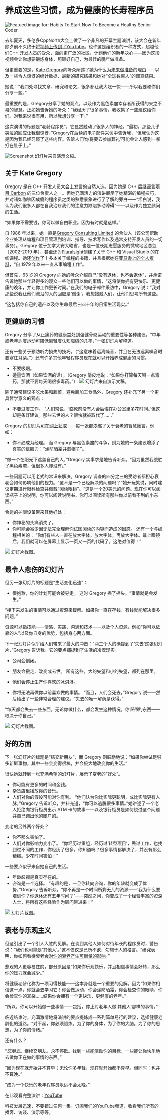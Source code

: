 # 养成这些习惯，成为健康的长寿程序员

![Featued image for: Habits To Start Now To Become a Healthy Senior Coder](https://cdn.thenewstack.io/media/2025/01/87593589-dementia-8734694_1280-1024x579.jpg)

去年夏天，多伦多CppNorth大会上做了一个非凡的开幕主题演讲，该大会在新年除夕前不久终于[将视频上传到了YouTube](https://www.youtube.com/watch?v=LArOT95LTJU&list=PLsAtvvJ8KXBT-Tx67H5P3TgkiW6llnoBE&index=3)。也许这是组织者的一种方式，超越他们[C++ 开发人员](https://thenewstack.io/c-committee-divided-on-memory-safety-plans/)的受众，面向更广泛的社区，计划他们的新年决心——因为这段视频会让你想要锻炼身体，照顾好自己，为最佳的晚年做准备。

但更重要的是，[Kate Gregory](https://www.linkedin.com/in/kate-gregory-711351/)向听众阐述了她为什么[为未来做准备](https://thenewstack.io/ces-2025-worst-in-show-betas-for-a-dystopian-future/)的理由——以及一些令人惊讶的统计数据、最新的研究结果和她对“全球数百人”的调查结果。

她说：“我四处寻找文章、研究和论文，很多都让我大吃一惊——所以我要和你们分享一些。”

最重要的是，Gregory分享了她的观点，以及作为黑色素瘤幸存者所获得的来之不易的智慧。正如她告诉她的听众：“我经历了很多事情，我收集了一些建议给你们。对我来说很有用，所以我想分享一下。”

这次演讲的标题是“老龄程序员”，它显然触动了很多人的神经。“最初，那些几乎哭泣的回应让我很惊讶，”Gregory在后续的电子邮件采访中告诉我，“但我认为这是因为我已经习惯了这些内容。告诉人们‘你将要去参加葬礼’可能会让人感到一拳打在肚子上。”

![Screenshot](https://cdn.thenewstack.io/media/2025/01/a245842c-cs_lewis_quote_-_kate_gregory_-_screenshot_from_cppnorth_talk_on_aging_programmers__2024_-300x139.png)
幻灯片来自演示文稿。

## 关于 Kate Gregory

Gregory 是在 C++ 开发人员大会上发言的自然人选，因为她是 C++ 后继[语言项目 Carbon](https://thenewstack.io/google-launches-carbon-an-experimental-replacement-for-c/) 的三位负责人之一。但她充满活力的演讲展示了她精湛的编程技巧，并对诸如咖啡因成瘾的程序员之类的熟悉景象进行了了解的旁白——“坦白说，我认为我们很多人都在自我治疗我们的注意力缺陷多动障碍”——以及作为独立顾问的生活。

“如果你不需要钱，你可以做自由职业。因为有时就是这样。”

自 1986 年以来，她一直是[Gregory Consulting Limited](http://www.gregcons.com/) 的合伙人（该公司帮助企业处理从编程和项目管理到培训、指导、技术写作以及通常支持开发人员的一切事务）。Gregory 位于加拿大安大略省，也是一位长期志愿服务的微软地区总监（2002-2019 年），甚至还为[Pluralsight](https://www.pluralsight.com/authors/kate-gregory)创建了关于 C++ 和 Visual Studio 的在线课程。她还[创作](https://www.amazon.com/stores/Kate-Gregory/author/B000APWL7A/allbooks)了十多本关于编程的书籍，并且根据她在[亚马逊上的个人资料](https://www.amazon.com/stores/author/B000APWL7A/about)，“自 1979 年以来一直从事编程工作”。

但首先，63 岁的 Gregory 向她的听众介绍自己“没有退休，也不会退休”，并承诺告诉她那些年轻得多的观众一些他们可以做的事情，“这将使你拥有更快乐、更健康的晚年，并让你工作更长时间。”在我们的电子邮件采访中，Gregory 说：“我对那些说我让他们流泪的人的回应是‘谢谢’。我想接触人们，让他们思考所有这些。

“这包括你自己的遗产以及你生命最后三四十年的日常生活现实。”

## 更健康的习惯

Gregory 分享了从止痛药的健康益处到强健骨骼运动的重要性等各种建议。“中年或老年适度运动可降低患轻度认知障碍的几率，”一张幻灯片解释道。

还有一些关于预防听力损失的技巧。（“这意味着远离噪音，并且在无法远离噪音时要塞住耳朵。”）还有许多其他年轻程序员现在就可以开始养成健康的习惯。

- 不要吸烟。
- 适量饮酒（如果饮酒的话）。（Gregory 俏皮地说：“如果你打算每天喝一点毒药，那就不要每天喝很多毒药。”）
![](https://cdn.thenewstack.io/media/2025/01/bfabc289-exercise_quote_-_kate_gregory_-_screenshot_from_cppnorth_talk_on_aging_programmers__2024_-300x147.png)
幻灯片来自演示文稿。

除了通常建议多吃水果和蔬菜，避免超加工食品外，Gregory 还补充了另一个更具哲学意义的观点：

- 不要过度工作。
“人们常说，‘临死前没有人会后悔在办公室里多花时间。’但这却是条好建议。那些去世的人？很快就被取代了……”

Gregory 的幻灯片[可在网上获取](https://github.com/CppNorth/CppNorth_Slides/blob/main/2024/Kate%20Gregory/The%20Aging%20Programmer.pdf)——每一张都浓缩了关于衰老的智慧箴言，例如：

- 你不必成为经理。
而 Gregory 与黑色素瘤的斗争，则为她的一条建议增添了真实的信服力：“涂防晒霜并戴帽子”。

“做一个在阳光下遮盖自己的人，”Gregory 实事求是地告诉听众。“因为虽然我战胜了黑色素瘤，但很多人却没有。”

一些问题可以用老式的常识来解决。Gregory 调查的四分之三的受访者都担心衰老会如何影响他们的视力。“这不是一个已经解决的问题吗？”她开玩笑说，同时建议定期进行眼科检查并佩戴“阅读眼镜”。“这是一个20美元的问题。现在你可以阅读瓶子上的说明，你可以阅读说明书，你可以阅读所有那些你以前看不到的小东西。”

合适的护眼设备带来其他好处：

- 你神秘的头痛消失了。
- 你可能会减少因无法完全理解你试图阅读的内容而造成的困惑。
还有一个与编程相关的： “你们有些人一直在放大字体，放大字体，再放大字体。戴上眼镜后，我们就可以在屏幕上显示一页又一页的代码了。这绝对值得！”

![](https://cdn.thenewstack.io/media/2025/01/7895e2f4-kate_gregory_-_screenshot_from_cppnorth_talk_on_aging_programmers__2024_-300x151.png)
幻灯片截图。

## 最令人悲伤的幻灯片
但另一张幻灯片的标题是“生活变化迅速”：

- 很抱歉，你的计划可能会被夺走。
这时 Gregory 摇了摇头。“事情就是会发生。”

“接下来发生的事情可以通过资源来缓解。如果你一直在存钱，有钱就能解决很多问题。”

资源可以指技能——情感、实践、沟通和技术——以及个人资源，例如“你可以依靠的人”以及你自身的优势，包括身心两方面。

下一张幻灯片似乎给人们带来了最大的冲击：“两三个人的确提到了‘失去’这张幻灯片，”Gregory 告诉我。它的要点捕捉到了生活的冷漠现实。

- 公司会倒闭。
- 朋友会搬走、改变或去世。
所有这些，大的失望和小的失望，都列在那里。

- 他们会停止生产你喜欢的冰淇淋。
- 你将无法再做你以前喜欢做的事情。
“而且，人们会死去，”Gregory 说——然后给出了一些非常合理的建议。“失去的唯一解药是获得。”

“每天都会失去一些东西。无论你做什么，都会发生这种情况。你*获得*的东西——取决于你自己。”

![](https://cdn.thenewstack.io/media/2025/01/c9e91985-kate-gregory-the-surprise-screenshot-from-cppnorth-talk-on-aging-programmers-2024-1-300x174.png)
幻灯片截图。

## 好的方面
下一张幻灯片的标题是“结交新朋友”，而 Gregory 则鼓励地说：“如果你尝试足够多新鲜事物，其中一些会变得很棒，并会极大地改变你的生活。”

很快她就转到一张充满希望的幻灯片，展示了变老的“好处”。

- 你可能有更多的时间和金钱。
- 杂货店里播放你的音乐。
- 人们对你的假设可能对你有利。
“他们认为你比实际更聪明，或比实际更有人脉，”Gregory 告诉听众，并补充道，“你可以逃脱很多事情。”她讲述了一个老人拒绝向银行柜员出示 ATM 卡的故事——以及银行柜员是如何绕过这个问题并自己调出他的账户的。

变老的另外两个好处？

- 你不那么害怕了。
- 人们对你影响力变小了。
“你经历过重组，经历过‘转型项目’，丢过工作，也找到过不同的工作，你经历了很多。你知道吗？很多事情都解决了，并没有那么糟糕。少花时间害怕！”

一些要点似乎来自她自己的生活。

- 年龄歧视是真实存在的。
- 咨询是一个选择。
“有趣的是，一旦你转向咨询，你的年龄就变成了优势，”Gregory 告诉听众。“你不再是一个时间所剩无几的资源——‘我为什么要培训你？你退休还有五年时间？’——突然之间，你变成了一个经验丰富的资深人士，将所有这些经验作为顾问带进来！”

![](https://cdn.thenewstack.io/media/2025/01/7acfa585-kate_gregory_-_screenshot_from_sleep_slide_at_cppnorth_talk_on_aging_programmers__2024_-300x141.png)
幻灯片截图。

## 衰老与乐观主义
但这引出了一个引人入胜的见解。在谈到其他人如何对待年长的程序员时，警告说：“我们也可能是‘其他人’。”这不仅仅是己所不欲，勿施于人的格言。“研究表明，你如何看待衰老[会对你的衰老产生可衡量的影响](https://www.newscientist.com/article/mg26234914-800-how-overcoming-negative-attitudes-to-ageing-can-make-you-live-longer/)。”

悲观的人更容易住院，部分原因是“如果你乐观快乐，并且相信事情会好转，那么你的压力就会减少。”

将健康老龄化称为一项习得技能——这本身就是一个重要的见解。因为“如果你相信这一点，你就会去学习它！你会做运动，你会涂防晒霜，你会检查你的眼睛，你会检查你的耳朵……结果你会拥有一个更快乐、更健康的老年。”

“所以，你可以开始做一些事情——包括，停止对老年人做‘其他人’那样的事情。”

临近结束时，充满激情地将演讲的要点提炼成一系列简单易行的建议，选择健康老龄化的道路。“对不起，你必须锻炼。为了你的身体，为了你的大脑。为了你的思想，为了你的情绪。”

还有什么？

“*交朋友*。继续交朋友。永不停歇。找到一些能驱动你的目标，一些能让你快乐地去做你正在做的事情的东西。”

“因为现在就开始并不算早；无论你多年轻，现在就开始都不算早。但同时：也并不算晚。”

“成为一个快乐的老年程序员永远不会太晚。”

在此观看完整演讲：[YouTube](https://youtube.com/thenewstack?sub_confirmation=1)

科技发展迅速，不要错过任何一集。订阅我们的YouTube频道，收看我们所有的播客、访谈、演示等等。